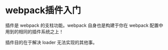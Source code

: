 # webpack插件入门
插件是 webpack 的支柱功能。webpack 自身也是构建于你在 webpack 配置中用到的相同的插件系统之上！

插件目的在于解决 loader 无法实现的其他事。

